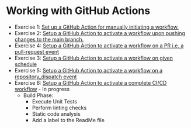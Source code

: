# Working with GitHub Actions

* Exercise 1: [Set up a GitHub Action for manually initiating a workflow.](practice-exercise-1.md)
* Exercise 2: [Setup a GitHub Action to activate a workflow upon pushing changes to the main branch.](practice-exercise-2.md)
* Exercise 4: [Setup a GitHub Action to activate a workflow on a PR i.e. a pull-request event](practice-exercise-3.md)
* Exercise 3: [Setup a GitHub Action to activate a workflow on given schedule](practice-exercise-4.md)
* Exercise 5: [Setup a GitHub Action to activate a workflow on a repository_dispatch event](practice-exercise-5.md)
* Exercise 6: [Setup a GitHub Action to activate a complete CI/CD workflow]()  - In progress
  - Build Phase:
    - Execute Unit Tests
    - Perform linting checks
    - Static code analysis
    - Add a label to the ReadMe file
    






